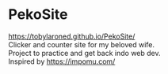 # PekoSite
https://tobylaroned.github.io/PekoSite/ <br />
Clicker and counter site for my beloved wife. <br />
Project to practice and get back indo web dev. <br />
Inspired by https://impomu.com/
